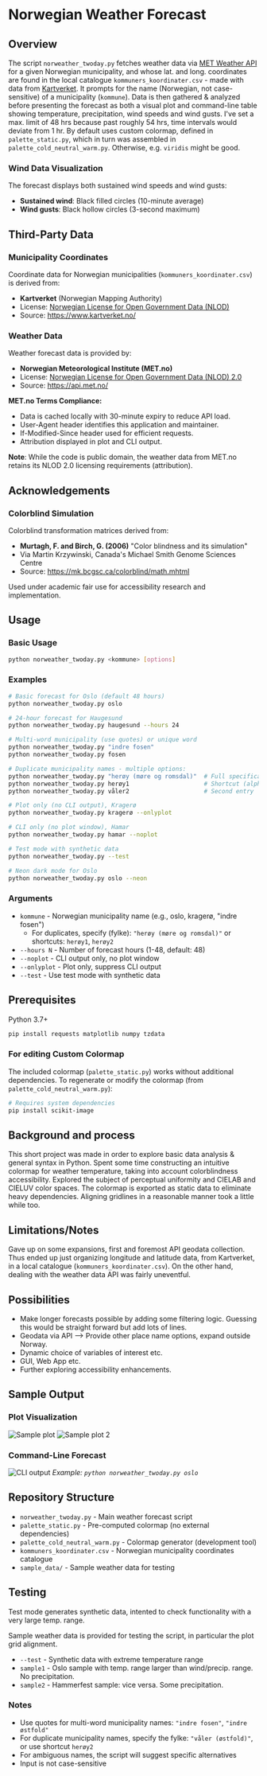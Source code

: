 # Norwegian Weather Forecast

## Overview

The script `norweather_twoday.py` fetches weather data via [MET Weather API](https://api.met.no/) for a given Norwegian municipality, and whose lat. and long. coordinates are found in the local catalogue `kommuners_koordinater.csv` - made with data from [Kartverket](https://www.kartverket.no/). It prompts for the name (Norwegian, not case-sensitive) of a municipality (`kommune`). Data is then gathered & analyzed before presenting the forecast as both a visual plot and command-line table showing temperature, precipitation, wind speeds and wind gusts. I've set a max. limit of 48 hrs because past roughly 54 hrs, time intervals would deviate from 1 hr. By default uses custom colormap, defined in `palette_static.py`, which in turn was assembled in `palette_cold_neutral_warm.py`. Otherwise, e.g. `viridis` might be good.

### Wind Data Visualization

The forecast displays both sustained wind speeds and wind gusts:
- **Sustained wind**: Black filled circles (10-minute average)
- **Wind gusts**: Black hollow circles (3-second maximum)

## Third-Party Data

### Municipality Coordinates

Coordinate data for Norwegian municipalities (`kommuners_koordinater.csv`) is derived from:
- **Kartverket** (Norwegian Mapping Authority)
- License: [Norwegian License for Open Government Data (NLOD)](https://data.norge.no/nlod/en/2.0/)
- Source: https://www.kartverket.no/

### Weather Data

Weather forecast data is provided by:
- **Norwegian Meteorological Institute (MET.no)**
- License: [Norwegian License for Open Government Data (NLOD) 2.0](https://data.norge.no/nlod/en/2.0)
- Source: https://api.met.no/

**MET.no Terms Compliance:**
- Data is cached locally with 30-minute expiry to reduce API load.
- User-Agent header identifies this application and maintainer.
- If-Modified-Since header used for efficient requests.
- Attribution displayed in plot and CLI output.

**Note**: While the code is public domain, the weather data from MET.no retains its NLOD 2.0 licensing requirements (attribution).

## Acknowledgements

### Colorblind Simulation

Colorblind transformation matrices derived from:
- **Murtagh, F. and Birch, G. (2006)** "Color blindness and its simulation"
- Via Martin Krzywinski, Canada's Michael Smith Genome Sciences Centre  
- Source: https://mk.bcgsc.ca/colorblind/math.mhtml

Used under academic fair use for accessibility research and implementation.

## Usage

### Basic Usage

```bash
python norweather_twoday.py <kommune> [options]
```

### Examples
```bash
# Basic forecast for Oslo (default 48 hours)
python norweather_twoday.py oslo

# 24-hour forecast for Haugesund
python norweather_twoday.py haugesund --hours 24

# Multi-word municipality (use quotes) or unique word
python norweather_twoday.py "indre fosen"
python norweather_twoday.py fosen

# Duplicate municipality names - multiple options:
python norweather_twoday.py "herøy (møre og romsdal)"  # Full specification
python norweather_twoday.py herøy1                     # Shortcut (alphabetical)
python norweather_twoday.py våler2                     # Second entry

# Plot only (no CLI output), Kragerø
python norweather_twoday.py kragerø --onlyplot

# CLI only (no plot window), Hamar
python norweather_twoday.py hamar --noplot

# Test mode with synthetic data
python norweather_twoday.py --test

# Neon dark mode for Oslo
python norweather_twoday.py oslo --neon
```

### Arguments

- `kommune` - Norwegian municipality name (e.g., oslo, kragerø, "indre fosen")
  - For duplicates, specify (fylke): `"herøy (møre og romsdal)"` or shortcuts: `herøy1`, `herøy2`
- `--hours N` - Number of forecast hours (1-48, default: 48)
- `--noplot` - CLI output only, no plot window
- `--onlyplot` - Plot only, suppress CLI output
- `--test` - Use test mode with synthetic data

## Prerequisites

Python 3.7+

```bash
pip install requests matplotlib numpy tzdata
```

### For editing Custom Colormap 

The included colormap (`palette_static.py`) works without additional dependencies. To regenerate or modify the colormap (from `palette_cold_neutral_warm.py`):

```bash
# Requires system dependencies
pip install scikit-image
```

## Background and process

This short project was made in order to explore basic data analysis & general syntax in Python. Spent some time constructing an intuitive colormap for weather temperature, taking into account colorblindness accessibility. Explored the subject of perceptual uniformity and CIELAB and CIELUV color spaces. The colormap is exported as static data to eliminate heavy dependencies. Aligning gridlines in a reasonable manner took a little while too.

## Limitations/Notes

Gave up on some expansions, first and foremost API geodata collection. Thus ended up just organizing longitude and latitude data, from Kartverket, in a local catalogue (`kommuners_koordinater.csv`). On the other hand, dealing with the weather data API was fairly uneventful.

## Possibilities
- Make longer forecasts possible by adding some filtering logic. Guessing this would be straight forward but add lots of lines.
- Geodata via API --> Provide other place name options, expand outside Norway.
- Dynamic choice of variables of interest etc.
- GUI, Web App etc.
- Further exploring accessibility enhancements.

## Sample Output

### Plot Visualization
![Sample plot](sample_plot.png)
![Sample plot 2](sample_plot2.png)

### Command-Line Forecast
![CLI output](sample_cli.png)
*Example: `python norweather_twoday.py oslo`*

## Repository Structure

- `norweather_twoday.py` - Main weather forecast script
- `palette_static.py` - Pre-computed colormap (no external dependencies)
- `palette_cold_neutral_warm.py` - Colormap generator (development tool)
- `kommuners_koordinater.csv` - Norwegian municipality coordinates catalogue
- `sample_data/` - Sample weather data for testing

## Testing

Test mode generates synthetic data, intented to check functionality with a very large temp. range.

Sample weather data is provided for testing the script, in particular the plot grid alignment.

- `--test` - Synthetic data with extreme temperature range
- `sample1` - Oslo sample with temp. range larger than wind/precip. range. No precipitation.
- `sample2` - Hammerfest sample: vice versa. Some precipitation.

### Notes

- Use quotes for multi-word municipality names: `"indre fosen"`, `"indre østfold"`
- For duplicate municipality names, specify the fylke: `"våler (østfold)"`, or use shortcut `herøy2`
- For ambiguous names, the script will suggest specific alternatives
- Input is not case-sensitive
